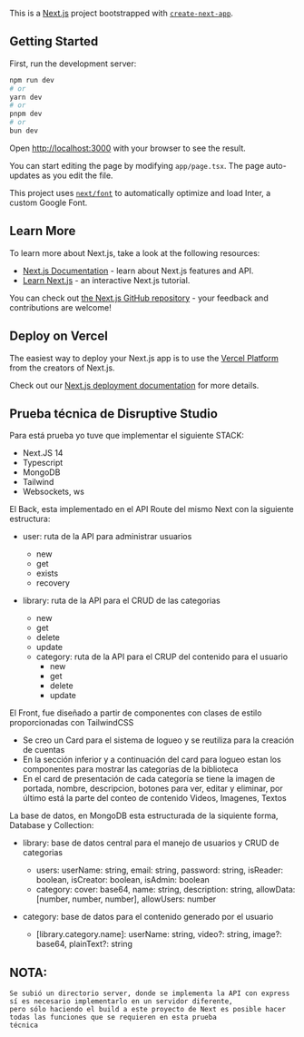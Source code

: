 This is a [Next.js](https://nextjs.org/) project bootstrapped with [`create-next-app`](https://github.com/vercel/next.js/tree/canary/packages/create-next-app).

## Getting Started

First, run the development server:

```bash
npm run dev
# or
yarn dev
# or
pnpm dev
# or
bun dev
```

Open [http://localhost:3000](http://localhost:3000) with your browser to see the result.

You can start editing the page by modifying `app/page.tsx`. The page auto-updates as you edit the file.

This project uses [`next/font`](https://nextjs.org/docs/basic-features/font-optimization) to automatically optimize and load Inter, a custom Google Font.

## Learn More

To learn more about Next.js, take a look at the following resources:

- [Next.js Documentation](https://nextjs.org/docs) - learn about Next.js features and API.
- [Learn Next.js](https://nextjs.org/learn) - an interactive Next.js tutorial.

You can check out [the Next.js GitHub repository](https://github.com/vercel/next.js/) - your feedback and contributions are welcome!

## Deploy on Vercel

The easiest way to deploy your Next.js app is to use the [Vercel Platform](https://vercel.com/new?utm_medium=default-template&filter=next.js&utm_source=create-next-app&utm_campaign=create-next-app-readme) from the creators of Next.js.

Check out our [Next.js deployment documentation](https://nextjs.org/docs/deployment) for more details.

## Prueba técnica de Disruptive Studio

Para está prueba yo tuve que implementar el siguiente STACK:

- Next.JS 14
- Typescript
- MongoDB
- Tailwind
- Websockets, ws

El Back, esta implementado en el API Route del mismo Next con la siguiente estructura:

- user: ruta de la API para administrar usuarios
    - new
    - get
    - exists
    - recovery

- library: ruta de la API para el CRUD de las categorias
    - new
    - get
    - delete
    - update
    - category: ruta de la API para el CRUP del contenido para el usuario
        - new
        - get
        - delete
        - update

El Front, fue diseñado a partir de componentes con clases de estilo proporcionadas con TailwindCSS

- Se creo un Card para el sistema de logueo y se reutiliza para la creación de cuentas 
- En la sección inferior y a continuación del card para logueo estan los componentes para mostrar las categorías de la biblioteca
- En el card de presentación de cada categoría se tiene la imagen de portada, nombre, descripcion, botones para ver, editar y eliminar, por último está la parte del conteo de contenido Videos, Imagenes, Textos

La base de datos, en MongoDB esta estructurada de la siquiente forma, Database y Collection:

- library: base de datos central para el manejo de usuarios y CRUD de categorias
    - users: userName: string, email: string, password: string, isReader: boolean, isCreator: boolean, isAdmin: boolean
    - category: cover: base64, name: string, description: string, allowData: [number, number, number], allowUsers: number

- category: base de datos para el contenido generado por el usuario
    - [library.category.name]: userName: string, video?: string, image?: base64, plainText?: string

## NOTA: 
    Se subió un directorio server, donde se implementa la API con express sí es necesario implementarlo en un servidor diferente, 
    pero sólo haciendo el build a este proyecto de Next es posible hacer todas las funciones que se requieren en esta prueba    
    técnica